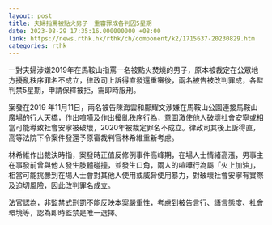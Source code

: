 ```yaml
---
layout: post
title: 夫婦指罵被點火男子　重審罪成各判囚5星期
date: 2023-08-29 17:35:16.000000000 +08:00
link: https://news.rthk.hk/rthk/ch/component/k2/1715637-20230829.htm
categories: rthk
---
```


一對夫婦涉嫌2019年在馬鞍山指罵一名被點火焚燒的男子，原本被裁定在公眾地方擾亂秩序罪名不成立，律政司上訴得直發還重審後，兩名被告被改判罪成，各監判禁5星期，申請保釋被拒，需即時服刑。

案發在2019 年11月11日，兩名被告陳海雲和鄺耀文涉嫌在馬鞍山公園連接馬鞍山廣場的行人天橋，作出喧嘩及作出擾亂秩序行為，意圖激使他人破壞社會安寧或相當可能導致社會安寧被破壞，2020年被裁定罪名不成立。律政司其後上訴得直，高等法院下令案件發還予原審裁判官林希維重新考慮。

林希維作出裁決時指，案發時正值反修例事件高峰期，在場人士情緒高漲，男事主在事發前曾與他人發生肢體碰撞，並發生口角，兩人的喧嘩行為屬「火上加油」，相當可能挑釁到在場人士會對其他人使用或威脅使用暴力，對破壞社會安寧有實際及迫切風險，因此改判罪名成立。

法官認為，非監禁式刑罰不能反映本案嚴重性，考慮到被告言行、語言態度、社會環境等，認為即時監禁是唯一選擇。
